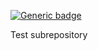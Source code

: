 [![Generic badge](https://img.shields.io/badge/CODACY-STATUS-<COLOR>.svg)](https://app.codacy.com/manual/pujamudaliar/subrepo/dashboard)


Test subrepository
